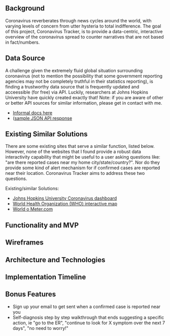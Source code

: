 ## Background

Coronavirus reverberates through news cycles around the world, with varying levels of concern from utter hysteria to total indifference.  The goal of this project, Coronavirus Tracker, is to provide a data-centric, interactive overview of the coronavirus spread to counter narratives that are not based in fact/numbers.

## Data Source

A challenge given the extremely fluid global situation surrounding coronavirus (not to mention the possibility that some government reporting agencies may not be completely truthful in their statistics reporting), is finding a trustworthy data source that is frequently updated and acceessible (for free) via API.  Luckily, researchers at Johns Hopkins University have quickly created exactly that!  Note: if you are aware of other or better API sources for similar information, please get in contact with me.  

* [Informal docs here](https://dev.to/pipedream/http-api-for-latest-wuhan-coronavirus-2019-ncov-data-20jj)
* ([sample JSON API response](https://coronavirus.m.pipedream.net/)


## Existing Similar Solutions

There are some existing sites that serve a similar function, listed below.  However, none of the websites that I found provide a robust data interactivity capability that might be useful to a user asking questions like: "are there reported cases near my home city/state/country?".  Nor do they provide some kind of alert mechanism for if confirmed cases are reported near their location.  Coronavirus Tracker aims to address these two questions.

Existing/similar Solutions:
  * [Johns Hopkins University Coronavirus dashboard](https://gisanddata.maps.arcgis.com/apps/opsdashboard/index.html#/bda7594740fd40299423467b48e9ecf6)
  * [World Health Organization (WHO) interactive map](https://experience.arcgis.com/experience/685d0ace521648f8a5beeeee1b9125cd)
  * [World o Meter.com](https://www.worldometers.info/coronavirus/)
  
  
 ## Functionality and MVP
 
   
 ## Wireframes
 
 
 ## Architecture and Technologies
 
 
 ## Implementation Timeline
 
 
 ## Bonus Features
  * Sign up your email to get sent when a confirmed case is reported near you
  * Self-diagnosis step by step walkthrough that ends suggesting a specific action, ie "go to the ER", "continue to look for X symptom over the next 7 days", "no need to worry!"
 
 
